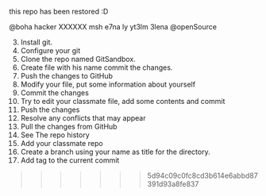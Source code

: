 this repo has been restored :D

@boha hacker
 XXXXXX msh e7na ly yt3lm 3lena @openSource

3. Install git.
4. Configure your git
5. Clone the repo named GitSandbox.
6. Create file with his name commit the changes.
7. Push the changes to GitHub
8. Modify your file, put some information about yourself
9. Commit the changes
10. Try to edit your classmate file, add some contents and commit
11. Push the changes
12. Resolve any conflicts that may appear
13. Pull the changes from GitHub
14. See The repo history
15. Add your classmate repo
16. Create a branch using your name as title for the directory.
17. Add tag to the current commit
>>>>>>> 5d94c09c0fc8cd3b614e6abbd87391d93a8fe837
